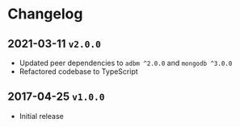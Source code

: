 # Changelog

## 2021-03-11 `v2.0.0`
* Updated peer dependencies to `adbm ^2.0.0` and `mongodb ^3.0.0`
* Refactored codebase to TypeScript

## 2017-04-25 `v1.0.0`
* Initial release
